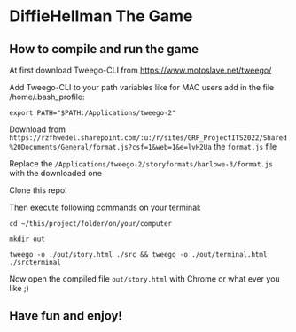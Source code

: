 # DiffieHellman The Game
## How to compile and run the game

At first download Tweego-CLI from https://www.motoslave.net/tweego/ 

Add Tweego-CLI to your path variables like for MAC users add in the file /home/.bash_profile:

`export PATH="$PATH:/Applications/tweego-2"`

Download from `https://rzfhwedel.sharepoint.com/:u:/r/sites/GRP_ProjectITS2022/Shared%20Documents/General/format.js?csf=1&web=1&e=lvH2Ua`  the `format.js` file

Replace the `/Applications/tweego-2/storyformats/harlowe-3/format.js` with the downloaded one

Clone this repo! 

Then execute following commands on your terminal:

`cd ~/this/project/folder/on/your/computer`

`mkdir out`

`tweego -o ./out/story.html ./src && tweego -o ./out/terminal.html ./srcterminal`

Now open the compiled file `out/story.html` with Chrome or what ever you like ;)

## Have fun and enjoy!
